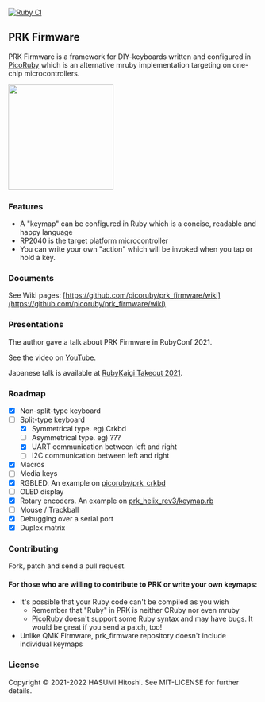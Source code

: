 [![Ruby CI](https://github.com/picoruby/prk_firmware/actions/workflows/ruby.yml/badge.svg)](https://github.com/picoruby/prk_firmware/actions/workflows/ruby.yml)

## PRK Firmware

PRK Firmware is a framework for DIY-keyboards written and configured in [PicoRuby](https://github.com/picoruby/picoruby) which is an alternative mruby implementation targeting on one-chip microcontrollers.

<img src="https://github.com/picoruby/picoruby/blob/master/docs/logos/fukuokarubyaward.png?raw=true" width="212">

### Features

- A "keymap" can be configured in Ruby which is a concise, readable and happy language
- RP2040 is the target platform microcontroller
- You can write your own "action" which will be invoked when you tap or hold a key.

### Documents

See Wiki pages: [https://github.com/picoruby/prk_firmware/wiki](https://github.com/picoruby/prk_firmware/wiki)

### Presentations

The author gave a talk about PRK Firmware in RubyConf 2021.

See the video on [YouTube](https://www.youtube.com/watch?v=SLSwn41iJX4&t=12s).

Japanese talk is available at [RubyKaigi Takeout 2021](https://rubykaigi.org/2021-takeout/presentations/hasumikin.html).

### Roadmap

- [x] Non-split-type keyboard
- [ ] Split-type keyboard
  - [x] Symmetrical type. eg) Crkbd
  - [ ] Asymmetrical type. eg) ???
  - [x] UART communication between left and right
  - [ ] I2C communication between left and right
- [x] Macros
- [ ] Media keys
- [x] RGBLED. An example on [picoruby/prk_crkbd](https://github.com/picoruby/prk_crkbd/blob/main/keymap.rb)
- [ ] OLED display
- [x] Rotary encoders. An example on [prk_helix_rev3/keymap.rb](https://github.com/picoruby/prk_helix_rev3/blob/master/keymap.rb)
- [ ] Mouse / Trackball
- [x] Debugging over a serial port
- [x] Duplex matrix

### Contributing

Fork, patch and send a pull request.

#### For those who are willing to contribute to PRK or write your own keymaps:

- It's possible that your Ruby code can't be compiled as you wish
  - Remember that "Ruby" in PRK is neither CRuby nor even mruby
  - [PicoRuby](https://github.com/picoruby/picoruby) doesn't support some Ruby syntax and may have bugs. It would be great if you send a patch, too!
- Unlike QMK Firmware, prk_firmware repository doesn't include individual keymaps

### License

Copyright © 2021-2022 HASUMI Hitoshi. See MIT-LICENSE for further details.
